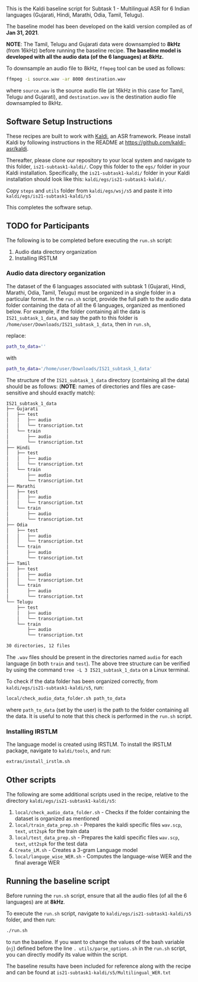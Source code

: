 

This is the Kaldi baseline script for Subtask 1 - Multilingual ASR for 6 Indian languages (Gujarati, Hindi, Marathi, Odia, Tamil, Telugu).

The baseline model has been developed on the kaldi version compiled as of __Jan 31, 2021__.

**NOTE**: The Tamil, Telugu and Gujarati data were downsampled to **8kHz** (from 16kHz) before running the baseline recipe. **The baseline model is developed with all the audio data (of the 6 languages) at 8kHz.**

To downsample an audio file to 8kHz, `ffmpeg` tool can be used as follows:

```bash
ffmpeg -i source.wav -ar 8000 destination.wav
```
where `source.wav` is the source audio file (at 16kHz in this case for Tamil, Telugu and Gujarati), and `destination.wav` is the destination audio file downsampled to 8kHz.

## Software Setup Instructions
These recipes are built to work with [Kaldi](https://github.com/kaldi-asr/kaldi), an ASR framework. Please install Kaldi by following instructions in the README at https://github.com/kaldi-asr/kaldi.

Thereafter, please clone our repository to your local system and navigate to this folder, `is21-subtask1-kaldi/`. Copy this folder to the `egs/` folder in your Kaldi installation. Specifically, the `is21-subtask1-kaldi/` folder in your Kaldi installation should look like this: `kaldi/egs/is21-subtask1-kaldi/`.

Copy `steps` and `utils` folder from `kaldi/egs/wsj/s5` and paste it into `kaldi/egs/is21-subtask1-kaldi/s5`

This completes the software setup.

## TODO for Participants

The following is to be completed before executing the `run.sh` script:
1. Audio data directory organization
2. Installing IRSTLM

### Audio data directory organization

The dataset of the 6 languages associated with subtask 1 (Gujarati, Hindi, Marathi, Odia, Tamil, Telugu) must be organized in a single folder in a particular format. In the `run.sh` script, provide the full path to the audio data folder containing the data of all the 6 languages, organized as mentioned below. For example, if the folder containing all the data is `IS21_subtask_1_data`, and say the path to this folder is `/home/user/Downloads/IS21_subtask_1_data`, then in `run.sh`, 
 
 replace:
```bash
path_to_data=''
```
with 
```bash
path_to_data='/home/user/Downloads/IS21_subtask_1_data'
```

 The structure of the `IS21_subtask_1_data` directory (containing all the data) should be as follows:
 (__NOTE__: names of directories and files are case-sensitive and should exactly match):
```bash
IS21_subtask_1_data
├── Gujarati
│   ├── test
│   │   ├── audio
│   │   └── transcription.txt
│   └── train
│       ├── audio
│       └── transcription.txt
├── Hindi
│   ├── test
│   │   ├── audio
│   │   └── transcription.txt
│   └── train
│       ├── audio
│       └── transcription.txt
├── Marathi
│   ├── test
│   │   ├── audio
│   │   └── transcription.txt
│   └── train
│       ├── audio
│       └── transcription.txt
├── Odia
│   ├── test
│   │   ├── audio
│   │   └── transcription.txt
│   └── train
│       ├── audio
│       └── transcription.txt
├── Tamil
│   ├── test
│   │   ├── audio
│   │   └── transcription.txt
│   └── train
│       ├── audio
│       └── transcription.txt
└── Telugu
    ├── test
    │   ├── audio
    │   └── transcription.txt
    └── train
        ├── audio
        └── transcription.txt

30 directories, 12 files
```
The `.wav` files should be present in the directories named `audio` for each language (in both `train` and `test`). The above tree structure can be verified by using the command `tree -L 3 IS21_subtask_1_data` on a Linux terminal.

To check if the data folder has been organized correctly, from `kaldi/egs/is21-subtask1-kaldi/s5`, run:
```bash
local/check_audio_data_folder.sh path_to_data
```
where `path_to_data` (set by the user) is the path to the folder containing all the data. It is useful to note that this check is performed in the `run.sh` script.

### Installing IRSTLM

The language model is created using IRSTLM. To install the IRSTLM package, navigate to `kaldi/tools`, and run:
```bash
extras/install_irstlm.sh
```


## Other scripts

The following are some additional scripts used in the recipe, relative to the directory `kaldi/egs/is21-subtask1-kaldi/s5`:
1) `local/check_audio_data_folder.sh` - Checks if the folder containing the dataset is organized as mentioned
2) `local/train_data_prep.sh` - Prepares the kaldi specific files `wav.scp`, `text`, `utt2spk` for the train data
3) `local/test_data_prep.sh` - Prepares the kaldi specific files `wav.scp`, `text`, `utt2spk` for the test data
4) `Create_LM.sh` - Creates a 3-gram Language model
5) `local/languge_wise_WER.sh` - Computes the language-wise WER and the final average WER

## Running the baseline script

Before running the `run.sh` script, ensure that all the audio files (of all the 6 languages) are at **8kHz**.

To execute the `run.sh` script, navigate to `kaldi/egs/is21-subtask1-kaldi/s5` folder, and then run:
```bash
./run.sh
```
to run the baseline. If you want to change the values of the bash variable (`nj`) defined before the line 
`. utils/parse_options.sh` in the `run.sh` script, you can directly modify its value within the script.

The baseline results have been included for reference along with the recipe and can be found at  `is21-subtask1-kaldi/s5/Multilingual_WER.txt`
